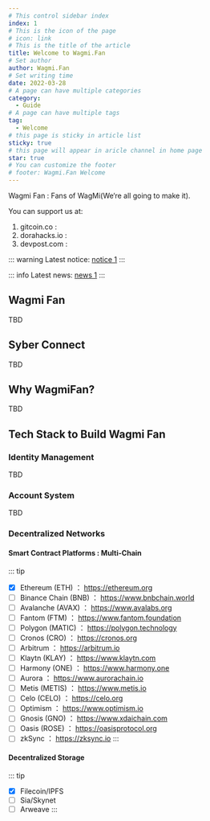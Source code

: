 ```yaml
---
# This control sidebar index
index: 1
# This is the icon of the page
# icon: link
# This is the title of the article
title: Welcome to Wagmi.Fan
# Set author
author: Wagmi.Fan
# Set writing time
date: 2022-03-28
# A page can have multiple categories
category:
  - Guide
# A page can have multiple tags
tag: 
  - Welcome
# this page is sticky in article list
sticky: true
# this page will appear in aricle channel in home page
star: true
# You can customize the footer
# footer: Wagmi.Fan Welcome
---
```


Wagmi Fan : Fans of WagMi(We‘re all going to make it).

You can support us at:
1. gitcoin.co : 
2. dorahacks.io :
3. devpost.com : 

<!-- more -->
::: warning
Latest notice: [notice 1](/info/notice/notice1)
:::

::: info
Latest news: [news 1](/info/news/news1)
:::

## Wagmi Fan
TBD

## Syber Connect
TBD

## Why WagmiFan?
TBD

## Tech Stack to Build Wagmi Fan
### Identity Management
TBD

### Account System
TBD

### Decentralized Networks

#### Smart Contract Platforms : Multi-Chain
::: tip
- [x] Ethereum (ETH) ： https://ethereum.org
- [ ] Binance Chain (BNB) ： https://www.bnbchain.world
- [ ] Avalanche (AVAX) ： https://www.avalabs.org
- [ ] Fantom (FTM) ： https://www.fantom.foundation
- [ ] Polygon (MATIC) ： https://polygon.technology
- [ ] Cronos (CRO) ： https://cronos.org
- [ ] Arbitrum ： https://arbitrum.io
- [ ] Klaytn (KLAY) ： https://www.klaytn.com
- [ ] Harmony (ONE) ： https://www.harmony.one
- [ ] Aurora ： https://www.aurorachain.io
- [ ] Metis (METIS) ： https://www.metis.io
- [ ] Celo (CELO) ： https://celo.org
- [ ] Optimism ： https://www.optimism.io
- [ ] Gnosis (GNO) ： https://www.xdaichain.com
- [ ] Oasis (ROSE) ： https://oasisprotocol.org
- [ ] zkSync ： https://zksync.io
:::

#### Decentralized Storage
::: tip
- [x] Filecoin/IPFS
- [ ] Sia/Skynet
- [ ] Arweave
:::